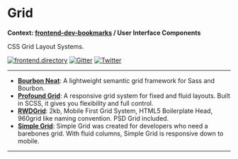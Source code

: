 # Grid

**Context: [frontend-dev-bookmarks](../README.md) / User Interface Components**

CSS Grid Layout Systems.

[![frontend.directory](https://img.shields.io/badge/frontend-directory-blue.svg?style=flat-square)](http://frontend.directory/)
[![Gitter](https://img.shields.io/gitter/room/dypsilon/frontend-dev-bookmarks.svg?style=flat-square&maxAge=2592000)](https://gitter.im/dypsilon/frontend-dev-bookmarks)
[![Twitter](https://img.shields.io/badge/follow-twitter-55acee.svg?style=flat-square)](https://twitter.com/FrontendDir)

-----------------------------------------

* **[Bourbon Neat](http://neat.bourbon.io/)**: A lightweight semantic grid framework for Sass and Bourbon.
* **[Profound Grid](http://www.profoundgrid.com/)**: A responsive grid system for fixed and fluid layouts. Built in SCSS, it gives you flexibility and full control.
* **[RWDGrid](http://rwdgrid.com/)**: 2kb, Mobile First Grid System, HTML5 Boilerplate Head, 960grid like naming convention. PSD Grid included.
* **[Simple Grid](http://thisisdallas.github.io/Simple-Grid/)**: Simple Grid was created for developers who need a barebones grid. With fluid columns, Simple Grid is responsive down to mobile.

------------------
